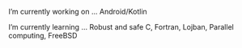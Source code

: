 I’m currently working on ... Android/Kotlin

I’m currently learning ... Robust and safe C, Fortran, Lojban, Parallel computing, FreeBSD
